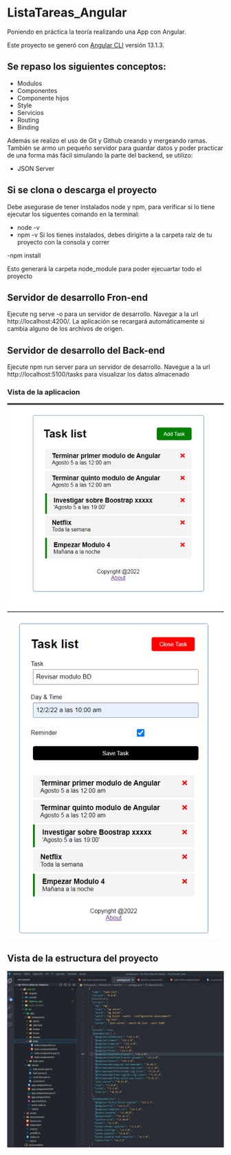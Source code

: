 
# ListaTareas_Angular
Poniendo en práctica la teoría realizando una App con Angular.

Este proyecto se generó con [Angular CLI](https://github.com/angular/angular-cli) versión 13.1.3.

## Se repaso los siguientes conceptos:
- Modulos
- Componentes
- Componente hijos
- Style
- Servicios
- Routing
- Binding
 
Además se realizo el uso de Git y Github creando y mergeando ramas. También se armo un pequeño servidor para guardar datos y poder practicar de una forma más fácil simulando la parte del backend, se utilizo:
- JSON Server

## Si se clona o descarga el proyecto 
Debe asegurase de tener instalados node y npm, para verificar si lo tiene ejecutar los siguentes comando en la terminal:
- node -v
- npm -v
Si los tienes instalados, debes dirigirte a la carpeta raiz de tu proyecto con la consola y correr

-npm install

Esto generará la carpeta node_module para poder ejecuartar todo el proyecto

## Servidor de desarrollo Fron-end
Ejecute ng serve -o para un servidor de desarrollo. Navegar a la url http://localhost:4200/. La aplicación se recargará automáticamente si cambia alguno de los archivos de origen.
## Servidor de desarrollo del Back-end
Ejecute npm run server para un servidor de desarrollo. Navegue a la url http://localhost:5100/tasks para visualizar los datos almacenado

### Vista de la aplicacion

<img src="https://github.com/IngAlarcon/ListaTareas_Angular/blob/main/capturas_app/LIstaDeTareas.png"/>
<img src="https://github.com/IngAlarcon/ListaTareas_Angular/blob/main/capturas_app/Lista%20de%20Tereas.png"/>

## Vista de la estructura del proyecto

<img src="https://github.com/IngAlarcon/ListaTareas_Angular/blob/main/capturas_app/Estructura%20lista%20Tareas.png"/>
